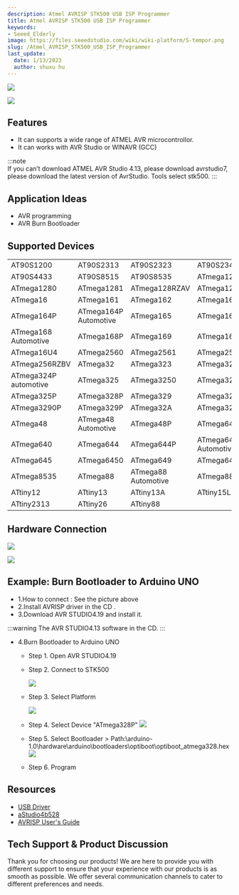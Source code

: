 ```yaml
---
description: Atmel AVRISP STK500 USB ISP Programmer
title: Atmel AVRISP STK500 USB ISP Programmer
keywords:
- Seeed_Elderly
image: https://files.seeedstudio.com/wiki/wiki-platform/S-tempor.png
slug: /Atmel_AVRISP_STK500_USB_ISP_Programmer
last_update:
  date: 1/13/2023
  author: shuxu hu
---
```



![](https://files.seeedstudio.com/wiki/Atmel_AVRISP_STK500_USB_ISP_Programmer/img/Avrisp_stk500_usb.jpg)

<!-- <p style=":center"><a href="https://www.seeedstudio.com/depot/atmel-avrisp-stk500-usb-isp-programmer-p-207.html?cPath=132_135" target="_blank"><img src="https://files.seeedstudio.com/wiki/Seeed-WiKi/docs/images/get_one_now_small.png" width="210" height="41"  border=0 /></a></p> -->

<p style={{textAlign:'center'}}><a href="https://www.seeedstudio.com/depot/atmel-avrisp-stk500-usb-isp-programmer-p-207.html?cPath=132_135" target="_blank"><img src="https://files.seeedstudio.com/wiki/Seeed-WiKi/docs/images/get_one_now.png" /></a></p>

## Features
- It can supports a wide range of ATMEL AVR microcontrollor.
- It can works with AVR Studio or WINAVR (GCC)
  
:::note   
   If you can’t download ATMEL AVR Studio 4.13, please download avrstudio7, please download the latest version of AvrStudio. Tools select stk500.
:::

## Application Ideas
- AVR programming
- AVR Burn Bootloader

## Supported Devices
|                       |                       |                     |                       |
|-----------------------|-----------------------|---------------------|-----------------------|
| AT90S1200             | AT90S2313             | AT90S2323           | AT90S2343             |
| AT90S4433             | AT90S8515             | AT90S8535           | ATmega128             |
| ATmega1280            | ATmega1281            | ATmega128RZAV       | ATmega128RZBV         |
| ATmega16              | ATmega161             | ATmega162           | ATmega163             |
| ATmega164P            | ATmega164P Automotive | ATmega165           | ATmega168             |
| ATmega168 Automotive  | ATmega168P            | ATmega169           | ATmega16A             |
| ATmega16U4            | ATmega2560            | ATmega2561          | ATmega256RZAV         |
| ATmega256RZBV         | ATmega32              | ATmega323           | ATmega324P            |
| ATmega324P automotive | ATmega325             | ATmega3250          | ATmega3250P           |
| ATmega325P            | ATmega328P            | ATmega329           | ATmega3290            |
| ATmega3290P           | ATmega329P            | ATmega32A           | ATmega32U4            |
| ATmega48              | ATmega48 Automotive   | ATmega48P           | ATmega64              |
| ATmega640             | ATmega644             | ATmega644P          | ATmega644P Automotive |
| ATmega645             | ATmega6450            | ATmega649           | ATmega6490            |
| ATmega8535            | ATmega88              | ATmega88 Automotive | ATmega88P             |
| ATtiny12              | ATtiny13              | ATtiny13A           | ATtiny15L             |
| ATtiny2313            | ATtiny26              | ATtiny88            |                       |


## Hardware Connection
<!-- <p style=":center"><a target="_blank"><img src="https://files.seeedstudio.com/wiki/Atmel_AVRISP_STK500_USB_ISP_Programmer/img/AVRISP-1.JPG"  /></a></p> -->
![](https://files.seeedstudio.com/wiki/Atmel_AVRISP_STK500_USB_ISP_Programmer/img/AVRISP-1.JPG)

<!-- <p style=":center"><a target="_blank"><img src="https://files.seeedstudio.com/wiki/Atmel_AVRISP_STK500_USB_ISP_Programmer/img/AVRISP-2.jpg"  /></a></p> -->
![](https://files.seeedstudio.com/wiki/Atmel_AVRISP_STK500_USB_ISP_Programmer/img/AVRISP-2.jpg)

## Example: Burn Bootloader to Arduino UNO

- 1.How to connect : See the picture above
- 2.Install AVRISP driver in the CD .
- 3.Download AVR STUDIO4.19 and install it.

:::warning
    The AVR STUDIO4.13 software in the CD.
:::
- 4.Burn Bootloader to Arduino UNO

    - Step 1. Open AVR STUDIO4.19
    - Step 2. Connect to STK500

        ![](https://files.seeedstudio.com/wiki/Atmel_AVRISP_STK500_USB_ISP_Programmer/img/AVRISP0.jpg)

    - Step 3. Select Platform

        ![](https://files.seeedstudio.com/wiki/Atmel_AVRISP_STK500_USB_ISP_Programmer/img/AVRISP-3.jpg)

    - Step 4. Select Device "ATmega328P"
    ![](https://files.seeedstudio.com/wiki/Atmel_AVRISP_STK500_USB_ISP_Programmer/img/AVRISP-4.jpg)

    - Step 5. Select Bootloader > Path:\arduino-1.0\hardware\arduino\bootloaders\optiboot\optiboot_atmega328.hex
    ![](https://files.seeedstudio.com/wiki/Atmel_AVRISP_STK500_USB_ISP_Programmer/img/AVRISP-5.png)

    - Step 6. Program


## Resources

- [USB Driver](https://files.seeedstudio.com/wiki/Atmel_AVRISP_STK500_USB_ISP_Programmer/USB+Driver/CH341SER.EXE)
- [aStudio4b528](https://files.seeedstudio.com/wiki/Atmel_AVRISP_STK500_USB_ISP_Programmer/aStudio4b528/aStudio413b528.exe)
- [AVRISP User's Guide](https://files.seeedstudio.com/wiki/Atmel_AVRISP_STK500_USB_ISP_Programmer/res/AVRISP.chm)

## Tech Support & Product Discussion

Thank you for choosing our products! We are here to provide you with different support to ensure that your experience with our products is as smooth as possible. We offer several communication channels to cater to different preferences and needs.

<div class="button_tech_support_container">
<a href="https://forum.seeedstudio.com/" class="button_forum"></a> 
<a href="https://www.seeedstudio.com/contacts" class="button_email"></a>
</div>

<div class="button_tech_support_container">
<a href="https://discord.gg/eWkprNDMU7" class="button_discord"></a> 
<a href="https://github.com/Seeed-Studio/wiki-documents/discussions/69" class="button_discussion"></a>
</div>